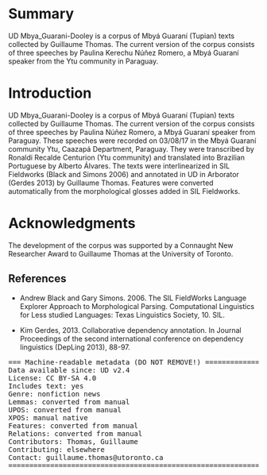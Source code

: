 # Summary

UD Mbya_Guarani-Dooley is a corpus of Mbyá Guaraní (Tupian) texts collected by Guillaume Thomas. The current version of the corpus consists of three speeches by Paulina Kerechu Núñez Romero, a Mbyá Guaraní speaker from the Ytu community in Paraguay.

# Introduction

UD Mbya_Guarani-Dooley is a corpus of Mbyá Guaraní (Tupian) texts collected by Guillaume Thomas. The current version of the corpus consists of three speeches by Paulina Núñez Romero, a Mbyá Guaraní speaker from Paraguay. These speeches were recorded on 03/08/17 in the Mbyá Guaraní community Ytu, Caazapá Department, Paraguay. They were transcribed by Ronaldi Recalde Centurion (Ytu community) and translated into Brazilian Portuguese by Alberto Álvares. The texts were interlinearized in SIL Fieldworks (Black and Simons 2006) and annotated in UD in Arborator (Gerdes 2013) by Guillaume Thomas. Features were converted automatically from the morphological glosses added in SIL Fieldworks.


# Acknowledgments

The development of the corpus was supported by a Connaught New Researcher Award to Guillaume Thomas at the University of Toronto.

## References

* Andrew Black and Gary Simons. 2006. The SIL FieldWorks Language Explorer Approach to Morphological Parsing. Computational Linguistics for Less studied Languages: Texas Linguistics Society, 10. SIL.

* Kim Gerdes, 2013. Collaborative dependency annotation. In Journal Proceedings of the second international conference on dependency linguistics (DepLing 2013), 88-97.

<pre>
=== Machine-readable metadata (DO NOT REMOVE!) ================================
Data available since: UD v2.4
License: CC BY-SA 4.0
Includes text: yes
Genre: nonfiction news
Lemmas: converted from manual
UPOS: converted from manual
XPOS: manual native
Features: converted from manual
Relations: converted from manual
Contributors: Thomas, Guillaume
Contributing: elsewhere
Contact: guillaume.thomas@utoronto.ca
===============================================================================
</pre>
